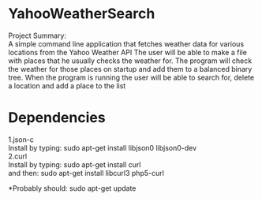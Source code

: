 # YahooWeatherSearch
Project Summary:  
A simple command line application that fetches weather data for various locations from the Yahoo Weather API
The user will be able to make a file with places that he usually checks the weather for. The program will check the weather for those places on startup and add them to a balanced binary tree.
When the program is running the user will be able to search for, delete a location and add a place to the list
# Dependencies
1.json-c  
Install by typing: sudo apt-get install libjson0 libjson0-dev  
2.curl  
Install by typing: sudo apt-get install curl  
and then: sudo apt-get install libcurl3 php5-curl  

*Probably should: sudo apt-get update
 

